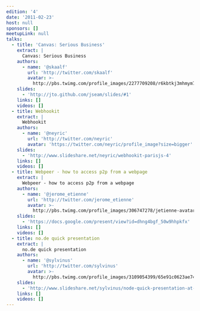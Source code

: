 ```yaml
---
edition: '4'
date: '2011-02-23'
host: null
sponsors: []
meetupLink: null
talks:
  - title: 'Canvas: Serious Business'
    extract: |
      Canvas: Serious Business
    authors:
      - name: '@skaalf'
        url: 'http://twitter.com/skaalf'
        avatar: >-
          http://pbs.twimg.com/profile_images/2277709208/r6kbtkj3mhmym7bpqgft_bigger.jpeg
    slides:
      - 'http://jto.github.com/jseam/slides/#1'
    links: []
    videos: []
  - title: Webhookit
    extract: |
      Webhookit
    authors:
      - name: '@neyric'
        url: 'http://twitter.com/neyric'
        avatar: 'https://twitter.com/neyric/profile_image?size=bigger'
    slides:
      - 'http://www.slideshare.net/neyric/webhookit-parisjs-4'
    links: []
    videos: []
  - title: Webpeer - how to access p2p from a webpage
    extract: |
      Webpeer - how to access p2p from a webpage
    authors:
      - name: '@jerome_etienne'
        url: 'http://twitter.com/jerome_etienne'
        avatar: >-
          http://pbs.twimg.com/profile_images/306747278/jetienne-avatar_bigger.jpg
    slides:
      - 'https://docs.google.com/present/view?id=dhng4bgf_50w9hhpkfx'
    links: []
    videos: []
  - title: no.de quick presentation
    extract: |
      no.de quick presentation
    authors:
      - name: '@sylvinus'
        url: 'http://twitter.com/sylvinus'
        avatar: >-
          http://pbs.twimg.com/profile_images/3109054399/65e91c0623ae740b3d8f91d4b86cc070_bigger.jpeg
    slides:
      - 'http://www.slideshare.net/sylvinus/node-quick-presentation-at-parisjs-4'
    links: []
    videos: []
---
```



